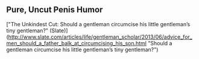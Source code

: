 
## Pure, Uncut Penis Humor



["The Unkindest Cut: Should a gentleman circumcise his little gentleman’s tiny gentleman?" (Slate)]
(http://www.slate.com/articles/life/gentleman_scholar/2013/06/advice_for_men_should_a_father_balk_at_circumcising_his_son.html "Should a gentleman circumcise his little gentleman’s tiny gentleman?")